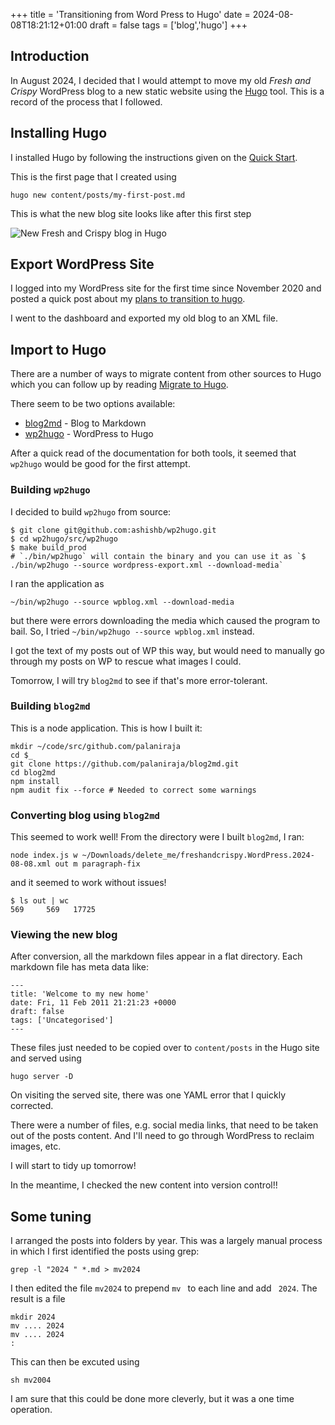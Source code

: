 +++
title = 'Transitioning from Word Press to Hugo'
date = 2024-08-08T18:21:12+01:00
draft = false
tags = ['blog','hugo']
+++

## Introduction

In August 2024, I decided that I would attempt to move my old *Fresh and Crispy* WordPress blog to a new static website using the [Hugo](https://gohugo.io) tool. This is a record of the process that I followed.

## Installing Hugo

I installed Hugo by following the instructions given on the [Quick Start](https://gohugo.io/getting-started/quick-start/).

This is the first page that I created using

```
hugo new content/posts/my-first-post.md
```

This is what the new blog site looks like after this first step

![New Fresh and Crispy blog in Hugo](/2024-08-08_18-32-58.png)

## Export WordPress Site

I logged into my WordPress site for the first time since November 2020 and posted a quick post about my [plans to transition to hugo](https://blog.cpjobling.net/uncategorized/thinking-of-transitioning-to-hugo/).

I went to the dashboard and exported my old blog to an XML file.

## Import to Hugo

There are a number of ways to migrate content from other sources to Hugo which you can follow up by reading [Migrate to Hugo](https://gohugo.io/tools/migrations/).

There seem to be two options available:

- [blog2md](https://github.com/palaniraja/blog2md) - Blog to Markdown
- [wp2hugo](https://github.com/ashishb/wp2hugo) - WordPress to Hugo

After a quick read of the documentation for both tools, it seemed that `wp2hugo` would be good for the first attempt.

### Building `wp2hugo`

I decided to build `wp2hugo` from source:

```
$ git clone git@github.com:ashishb/wp2hugo.git
$ cd wp2hugo/src/wp2hugo
$ make build_prod
# `./bin/wp2hugo` will contain the binary and you can use it as `$ ./bin/wp2hugo --source wordpress-export.xml --download-media`
```

I ran the application as
```
~/bin/wp2hugo --source wpblog.xml --download-media
```
but there were errors downloading the media which caused the program to bail. So, I tried 
`~/bin/wp2hugo --source wpblog.xml`
instead. 

I got the text of my posts out of WP this way, but would need to manually go through my posts on WP to rescue what images I could.

Tomorrow, I will try `blog2md` to see if that's more error-tolerant.

### Building `blog2md`

This is a node application. This is how I built it:
```
mkdir ~/code/src/github.com/palaniraja
cd $_
git clone https://github.com/palaniraja/blog2md.git
cd blog2md
npm install
npm audit fix --force # Needed to correct some warnings
```

### Converting blog using `blog2md`

This seemed to work well! From the directory were I built `blog2md`, I ran:
```
node index.js w ~/Downloads/delete_me/freshandcrispy.WordPress.2024-08-08.xml out m paragraph-fix
```
and it seemed to work without issues!
```
$ ls out | wc
569     569   17725
```
### Viewing the new blog

After conversion, all the markdown files appear in a flat directory. Each markdown file has
meta data like:
```
---
title: 'Welcome to my new home'
date: Fri, 11 Feb 2011 21:21:23 +0000
draft: false
tags: ['Uncategorised']
---

```

These files just needed to be copied over to `content/posts` in the Hugo site and served using
```
hugo server -D
```

On visiting the served site, there was one YAML error that I quickly corrected.

There were a number of files, e.g. social media links, that need to be taken out of the posts content. And I'll need to go through WordPress to reclaim images, etc.

I will start to tidy up tomorrow!

In the meantime, I checked the new content into version control!!

## Some tuning

I arranged the posts into folders by year. This was a largely manual process in which I first identified the posts using grep:
```
grep -l "2024 " *.md > mv2024
```

I then edited the file `mv2024` to prepend `mv ` to each line and add ` 2024`. The result is a file
```
mkdir 2024
mv .... 2024
mv .... 2024
:
```

This can then be excuted using 
```
sh mv2004
```

I am sure that this could be done more cleverly, but it was a one time operation.
